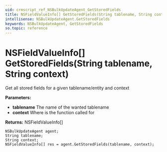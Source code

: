```yaml
---
uid: crmscript_ref_NSBulkUpdateAgent_GetStoredFields
title: NSFieldValueInfo[] GetStoredFields(String tablename, String context)
intellisense: NSBulkUpdateAgent.GetStoredFields
keywords: NSBulkUpdateAgent, GetStoredFields
so.topic: reference
---
```


# NSFieldValueInfo[] GetStoredFields(String tablename, String context)

Get all stored fields for a given tablename/entity and context

**Parameters:**
 - **tablename** The name of the wanted tablename
 - **context** Where is the function called for

**Returns:** NSFieldValueInfo[]

```crmscript
NSBulkUpdateAgent agent;
String tablename;
String context;
NSFieldValueInfo[] res = agent.GetStoredFields(tablename, context);
```

